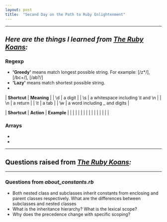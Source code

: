```yaml
---
layout: post
title:  "Second Day on the Path to Ruby Enlightenment"
---
```


---
## _Here are the things I learned from [The Ruby Koans](http://rubykoans.com/):_

### Regexp
  - **'Greedy'** means match longest possible string. For example: [/z*/], [/bc+/], [/ab?/]
  - **'Lazy'** means match shortest possible string.
  - 
  
  | **Shortcut** | **Meaning** |
  | \d | a digit |
  | \s | a whitespace including \t and \n |
  | \n | a return |
  | \t | a tab |
  | \w | a word including _ and digits |
  
  | **Shortcut** | **Action** | **Example** |
  |  |  |
  |  |  |
  |  |  |
  |  |  |
  |  |  |
  
### Arrays
  - 
  - 
 

---

## Questions raised from _[The Ruby Koans](http://rubykoans.com/):_
---
### Questions from _about_constants.rb_
- Both nested class and subclasses inherit constants from enclosing and parent classes respectively. What are the differences between subclasses and nested classes 
- What is the inheritance hierarchy? What is the lexical scope?
- Why does the precedence change with specific scoping?



